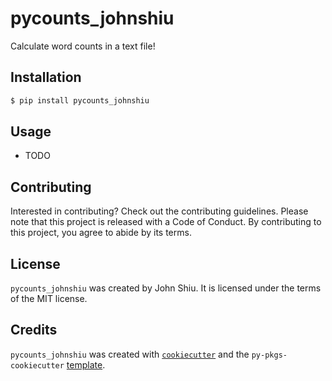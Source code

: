 # pycounts_johnshiu

Calculate word counts in a text file!

## Installation

```bash
$ pip install pycounts_johnshiu
```

## Usage

- TODO

## Contributing

Interested in contributing? Check out the contributing guidelines. Please note that this project is released with a Code of Conduct. By contributing to this project, you agree to abide by its terms.

## License

`pycounts_johnshiu` was created by John Shiu. It is licensed under the terms of the MIT license.

## Credits

`pycounts_johnshiu` was created with [`cookiecutter`](https://cookiecutter.readthedocs.io/en/latest/) and the `py-pkgs-cookiecutter` [template](https://github.com/py-pkgs/py-pkgs-cookiecutter).
